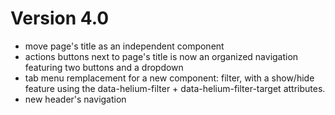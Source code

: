 # Version 4.0

* move page's title as an independent component
* actions buttons next to page's title is now an organized navigation featuring two buttons and a dropdown
* tab menu remplacement for a new component: filter, with a show/hide feature using the data-helium-filter + data-helium-filter-target attributes.
* new header's navigation
